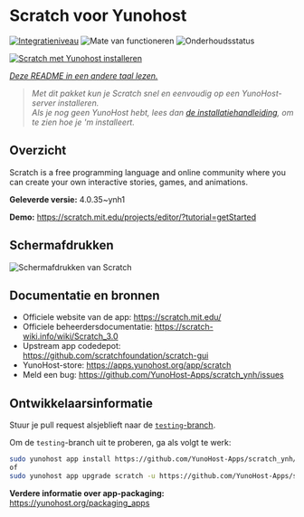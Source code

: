 <!--
NB: Deze README is automatisch gegenereerd door <https://github.com/YunoHost/apps/tree/master/tools/readme_generator>
Hij mag NIET handmatig aangepast worden.
-->

# Scratch voor Yunohost

[![Integratieniveau](https://dash.yunohost.org/integration/scratch.svg)](https://ci-apps.yunohost.org/ci/apps/scratch/) ![Mate van functioneren](https://ci-apps.yunohost.org/ci/badges/scratch.status.svg) ![Onderhoudsstatus](https://ci-apps.yunohost.org/ci/badges/scratch.maintain.svg)

[![Scratch met Yunohost installeren](https://install-app.yunohost.org/install-with-yunohost.svg)](https://install-app.yunohost.org/?app=scratch)

*[Deze README in een andere taal lezen.](./ALL_README.md)*

> *Met dit pakket kun je Scratch snel en eenvoudig op een YunoHost-server installeren.*  
> *Als je nog geen YunoHost hebt, lees dan [de installatiehandleiding](https://yunohost.org/install), om te zien hoe je 'm installeert.*

## Overzicht

Scratch is a free programming language and online community where you can create your own interactive stories, games, and animations.

**Geleverde versie:** 4.0.35~ynh1

**Demo:** <https://scratch.mit.edu/projects/editor/?tutorial=getStarted>

## Schermafdrukken

![Schermafdrukken van Scratch](./doc/screenshots/800px-Scratch_3.0_Éditeur.png)

## Documentatie en bronnen

- Officiele website van de app: <https://scratch.mit.edu/>
- Officiele beheerdersdocumentatie: <https://scratch-wiki.info/wiki/Scratch_3.0>
- Upstream app codedepot: <https://github.com/scratchfoundation/scratch-gui>
- YunoHost-store: <https://apps.yunohost.org/app/scratch>
- Meld een bug: <https://github.com/YunoHost-Apps/scratch_ynh/issues>

## Ontwikkelaarsinformatie

Stuur je pull request alsjeblieft naar de [`testing`-branch](https://github.com/YunoHost-Apps/scratch_ynh/tree/testing).

Om de `testing`-branch uit te proberen, ga als volgt te werk:

```bash
sudo yunohost app install https://github.com/YunoHost-Apps/scratch_ynh/tree/testing --debug
of
sudo yunohost app upgrade scratch -u https://github.com/YunoHost-Apps/scratch_ynh/tree/testing --debug
```

**Verdere informatie over app-packaging:** <https://yunohost.org/packaging_apps>
